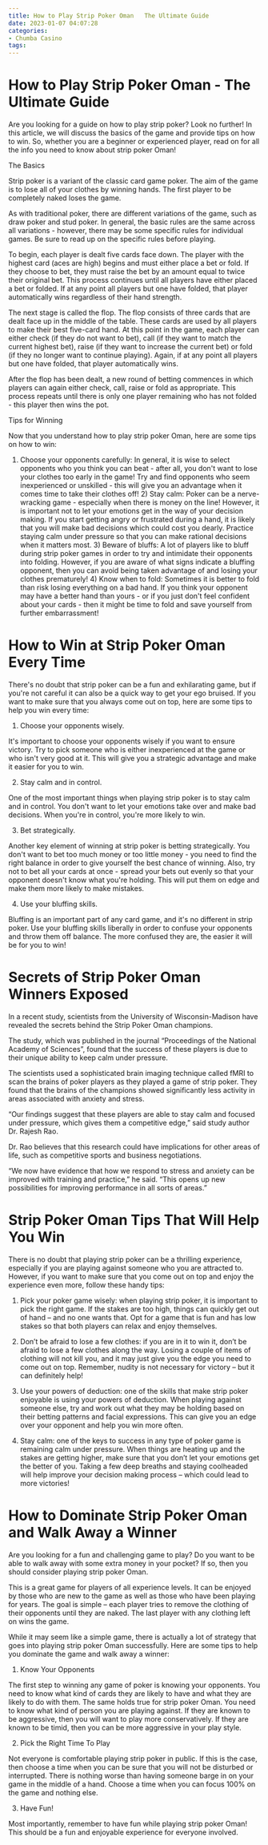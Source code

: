 ```yaml
---
title: How to Play Strip Poker Oman   The Ultimate Guide 
date: 2023-01-07 04:07:28
categories:
- Chumba Casino
tags:
---
```



#  How to Play Strip Poker Oman - The Ultimate Guide 

Are you looking for a guide on how to play strip poker? Look no further! In this article, we will discuss the basics of the game and provide tips on how to win. So, whether you are a beginner or experienced player, read on for all the info you need to know about strip poker Oman!

The Basics 

Strip poker is a variant of the classic card game poker. The aim of the game is to lose all of your clothes by winning hands. The first player to be completely naked loses the game.

As with traditional poker, there are different variations of the game, such as draw poker and stud poker. In general, the basic rules are the same across all variations - however, there may be some specific rules for individual games. Be sure to read up on the specific rules before playing.

To begin, each player is dealt five cards face down. The player with the highest card (aces are high) begins and must either place a bet or fold. If they choose to bet, they must raise the bet by an amount equal to twice their original bet. This process continues until all players have either placed a bet or folded. If at any point all players but one have folded, that player automatically wins regardless of their hand strength. 

The next stage is called the flop. The flop consists of three cards that are dealt face up in the middle of the table. These cards are used by all players to make their best five-card hand. At this point in the game, each player can either check (if they do not want to bet), call (if they want to match the current highest bet), raise (if they want to increase the current bet) or fold (if they no longer want to continue playing). Again, if at any point all players but one have folded, that player automatically wins. 

After the flop has been dealt, a new round of betting commences in which players can again either check, call, raise or fold as appropriate. This process repeats until there is only one player remaining who has not folded - this player then wins the pot.

Tips for Winning 

Now that you understand how to play strip poker Oman, here are some tips on how to win: 
1) Choose your opponents carefully: In general, it is wise to select opponents who you think you can beat - after all, you don't want to lose your clothes too early in the game! Try and find opponents who seem inexperienced or unskilled - this will give you an advantage when it comes time to take their clothes off!  2) Stay calm: Poker can be a nerve-wracking game - especially when there is money on the line! However, it is important not to let your emotions get in the way of your decision making. If you start getting angry or frustrated during a hand, it is likely that you will make bad decisions which could cost you dearly. Practice staying calm under pressure so that you can make rational decisions when it matters most.  3) Beware of bluffs: A lot of players like to bluff during strip poker games in order to try and intimidate their opponents into folding. However, if you are aware of what signs indicate a bluffing opponent, then you can avoid being taken advantage of and losing your clothes prematurely! 4) Know when to fold: Sometimes it is better to fold than risk losing everything on a bad hand. If you think your opponent may have a better hand than yours - or if you just don't feel confident about your cards - then it might be time to fold and save yourself from further embarrassment!

#  How to Win at Strip Poker Oman Every Time 

There's no doubt that strip poker can be a fun and exhilarating game, but if you're not careful it can also be a quick way to get your ego bruised. If you want to make sure that you always come out on top, here are some tips to help you win every time:

1) Choose your opponents wisely.

It's important to choose your opponents wisely if you want to ensure victory. Try to pick someone who is either inexperienced at the game or who isn't very good at it. This will give you a strategic advantage and make it easier for you to win.

2) Stay calm and in control.

One of the most important things when playing strip poker is to stay calm and in control. You don't want to let your emotions take over and make bad decisions. When you're in control, you're more likely to win.

3) Bet strategically.

Another key element of winning at strip poker is betting strategically. You don't want to bet too much money or too little money - you need to find the right balance in order to give yourself the best chance of winning. Also, try not to bet all your cards at once - spread your bets out evenly so that your opponent doesn't know what you're holding. This will put them on edge and make them more likely to make mistakes.

4) Use your bluffing skills.

Bluffing is an important part of any card game, and it's no different in strip poker. Use your bluffing skills liberally in order to confuse your opponents and throw them off balance. The more confused they are, the easier it will be for you to win!

#  Secrets of Strip Poker Oman Winners Exposed 

In a recent study, scientists from the University of Wisconsin-Madison have revealed the secrets behind the Strip Poker Oman champions.

The study, which was published in the journal “Proceedings of the National Academy of Sciences”, found that the success of these players is due to their unique ability to keep calm under pressure.

The scientists used a sophisticated brain imaging technique called fMRI to scan the brains of poker players as they played a game of strip poker. They found that the brains of the champions showed significantly less activity in areas associated with anxiety and stress.

“Our findings suggest that these players are able to stay calm and focused under pressure, which gives them a competitive edge,” said study author Dr. Rajesh Rao.

Dr. Rao believes that this research could have implications for other areas of life, such as competitive sports and business negotiations.

“We now have evidence that how we respond to stress and anxiety can be improved with training and practice,” he said. “This opens up new possibilities for improving performance in all sorts of areas.”

#  Strip Poker Oman Tips That Will Help You Win 

There is no doubt that playing strip poker can be a thrilling experience, especially if you are playing against someone who you are attracted to. However, if you want to make sure that you come out on top and enjoy the experience even more, follow these handy tips:

1. Pick your poker game wisely: when playing strip poker, it is important to pick the right game. If the stakes are too high, things can quickly get out of hand – and no one wants that. Opt for a game that is fun and has low stakes so that both players can relax and enjoy themselves.

2. Don’t be afraid to lose a few clothes: if you are in it to win it, don’t be afraid to lose a few clothes along the way. Losing a couple of items of clothing will not kill you, and it may just give you the edge you need to come out on top. Remember, nudity is not necessary for victory – but it can definitely help!

3. Use your powers of deduction: one of the skills that make strip poker enjoyable is using your powers of deduction. When playing against someone else, try and work out what they may be holding based on their betting patterns and facial expressions. This can give you an edge over your opponent and help you win more often.

4. Stay calm: one of the keys to success in any type of poker game is remaining calm under pressure. When things are heating up and the stakes are getting higher, make sure that you don’t let your emotions get the better of you. Taking a few deep breaths and staying coolheaded will help improve your decision making process – which could lead to more victories!

#  How to Dominate Strip Poker Oman and Walk Away a Winner

Are you looking for a fun and challenging game to play? Do you want to be able to walk away with some extra money in your pocket? If so, then you should consider playing strip poker Oman.

This is a great game for players of all experience levels. It can be enjoyed by those who are new to the game as well as those who have been playing for years. The goal is simple – each player tries to remove the clothing of their opponents until they are naked. The last player with any clothing left on wins the game.

While it may seem like a simple game, there is actually a lot of strategy that goes into playing strip poker Oman successfully. Here are some tips to help you dominate the game and walk away a winner:

1. Know Your Opponents

The first step to winning any game of poker is knowing your opponents. You need to know what kind of cards they are likely to have and what they are likely to do with them. The same holds true for strip poker Oman. You need to know what kind of person you are playing against. If they are known to be aggressive, then you will want to play more conservatively. If they are known to be timid, then you can be more aggressive in your play style.

2. Pick the Right Time To Play

Not everyone is comfortable playing strip poker in public. If this is the case, then choose a time when you can be sure that you will not be disturbed or interrupted. There is nothing worse than having someone barge in on your game in the middle of a hand. Choose a time when you can focus 100% on the game and nothing else.

3. Have Fun!

Most importantly, remember to have fun while playing strip poker Oman! This should be a fun and enjoyable experience for everyone involved.